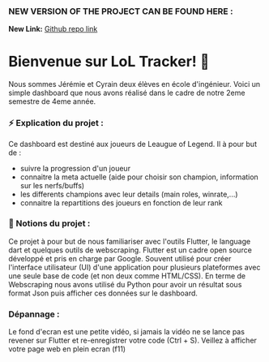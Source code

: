 ### NEW VERSION OF THE PROJECT CAN BE FOUND HERE :
**New Link:** [Github repo link](https://github.com/WEB-SCRAP-JS-CRDD/Video-Game-Profile-Tracker-Dashboard)

# Bienvenue sur LoL Tracker! 👋

Nous sommes Jérémie et Cyrain deux élèves en école d'ingénieur. Voici un simple dashboard que nous avons réalisé dans le cadre de notre 2eme semestre de 4eme année.

### ⚡ Explication du projet :

Ce dashboard est destiné aux joueurs de Leaugue of Legend. Il à pour but de :
- suivre la progression d'un joueur
- connaitre la meta actuelle (aide pour choisir son champion, information sur les nerfs/buffs)
- les differents champions avec leur details (main roles, winrate,...)
- connaitre la repartitions des joueurs en fonction de leur rank

### 🔭 Notions du projet :

Ce projet à pour but de nous familiariser avec l'outils Flutter, le language dart et quelques outils de webscraping.
Flutter est un cadre open source développé et pris en charge par Google. Souvent utilisé pour créer l'interface utilisateur (UI) d'une application pour plusieurs plateformes avec une seule base de code (et non deux comme HTML/CSS).
En terme de Webscraping nous avons utilisé du Python pour avoir un résultat sous format Json puis afficher ces données sur le dashboard.

### Dépannage :

Le fond d'ecran est une petite vidéo, si jamais la vidéo ne se lance pas revener sur Flutter et re-enregistrer votre code (Ctrl + S).
Veillez à afficher votre page web en plein ecran (f11)

